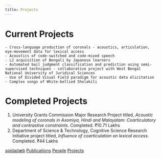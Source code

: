 ```yaml
---
title: Projects
---
```


# Current Projects
	- Cross-language production of coronals - acoustics, articulation, eye-movement data for lexical access
	- Acoustics of code-switched and code-mixed speech
	- L2 acquisition of Bengali by Japanese learners
	- Automated bail judgment classification and prediction using semi-supervised techniques - collaborative project with West Bengal National University of Juridical Sciences
	- Use of Divided Visual Field paradigm for acoustic data elicitation
	- Complex songs of White-bellied Sholakili 

# Completed Projects
1. University Grants Commission Major Research Project titled, *Acoustic modeling of coronals in Axomiya, Hindi and Malayalam: Coarticulatory and contrastive constraints*. Completed. ₹10.71 Lakhs
2. Department of Science & Technology, Cognitive Science Research Initiative project titled, *Influence of coarticulation on lexical access*. Completed. ₹44 Lakhs
<!--3. Department of Science & Technology & MHRD, IMPacting Research, INnovation and Technology (IMPRINT) Project titled *Grapheme sequence, visual, and articulatory complexity in Indian languages:
Towards a unified model for quantifying reading complexity for primary school textbooks*. Starting 2018 October. ₹133 Lakhs-->

[spidaɪlæb](index.md) [Publications](pubs.md) [People](people.md) [Projects](projects.md) 
<!-- [#KnowCoDA](KnowCoDA.md) -->